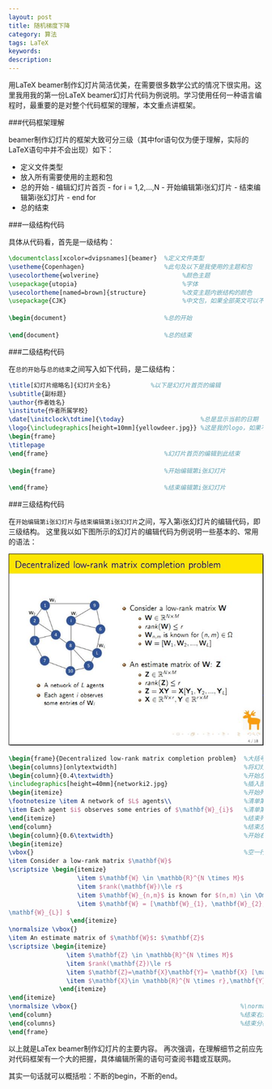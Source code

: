 ```yaml
---
layout: post
title: 随机梯度下降
category: 算法
tags: LaTeX
keywords: 
description: 
---
```


用LaTeX beamer制作幻灯片简洁优美，在需要很多数学公式的情况下很实用。这里我用我的第一份LaTeX beamer幻灯片代码为例说明。学习使用任何一种语言编程时，最重要的是对整个代码框架的理解，本文重点讲框架。


###代码框架理解

beamer制作幻灯片的框架大致可分三级（其中for语句仅为便于理解，实际的LaTeX语句中并不会出现）如下：

- 定义文件类型
- 放入所有需要使用的主题和包
- 总的开始
        - 编辑幻灯片首页
        - for i = 1,2,...,N
                - 开始编辑第i张幻灯片
                - 结束编辑第i张幻灯片
        - end for
- 总的结束


###一级结构代码

具体从代码看，首先是一级结构：

```tex
\documentclass[xcolor=dvipsnames]{beamer}  %定义文件类型
\usetheme{Copenhagen}                      %此句及以下是我使用的主题和包
\usecolortheme{wolverine}                       %颜色主题
\usepackage{utopia}                             %字体
\usecolortheme[named=brown]{structure}          %改变主题内嵌结构的颜色
\usepackage{CJK}                                %中文包，如果全部英文可以不用

\begin{document}                           %总的开始

\end{document}                             %总的结束
```


###二级结构代码

在`总的开始`与`总的结束`之间写入如下代码，是二级结构：

```tex
\title[幻灯片缩略名]{幻灯片全名}           %以下是幻灯片首页的编辑
\subtitle{副标题}
\author{作者姓名}
\institute{作者所属学校}
\date[\initclock\tdtime]{\today}                     %总是显示当前的日期
\logo{\includegraphics[height=10mm]{yellowdeer.jpg}} %这是我的logo，如果不需要删掉词句即可
\begin{frame}
\titlepage
\end{frame}                                %幻灯片首页的编辑到此结束

\begin{frame}                              %开始编辑第i张幻灯片

\end{frame}                                %结束编辑第i张幻灯片

```


###三级结构代码

在`开始编辑第i张幻灯片`与`结束编辑第i张幻灯片`之间，写入第i张幻灯片的编辑代码，即三级结构。
这里我以如下图所示的幻灯片的编辑代码为例说明一些基本的、常用的语法：

![slide_eg](/public/img/slide_eg.JPG)

```tex
\begin{frame}{Decentralized low-rank matrix completion problem}  %大括号中是这页幻灯片的标题
\begin{columns}[onlytextwidth]                                   %将幻灯片分为两栏
\begin{column}{0.4\textwidth}                                    %开始左边的一栏，该栏占宽比为40%
\includegraphics[height=40mm]{networki2.jpg}                     %插入图片，图片大小可通过高度自定义
\begin{itemize}                                                  %开始列出清单
\footnotesize \item A network of $L$ agents\\                    %清单第一项。其中\footnotesize控制字体大小
\item Each agent $i$ observes some entries of $\mathbf{W}_{i}$   %清单第二项
\end{itemize}                                                    %结束列出清单
\end{column}                                                     %结束左边的这栏
\begin{column}{0.6\textwidth}                                    %开始右边的一栏，与左栏类似
\begin{itemize}
\vbox{}                                                          %空一行
\item Consider a low-rank matrix $\mathbf{W}$
\scriptsize \begin{itemize}
                   \item $\mathbf{W} \in \mathbb{R}^{N \times M}$
                   \item $rank(\mathbf{W})\le r$
                   \item $\mathbf{W}_{n,m}$ is known for $(n,m) \in \Omega$
                   \item $\mathbf{W} = [\mathbf{W}_{1}, \mathbf{W}_{2}, ...,
\mathbf{W}_{L}] $
                 \end{itemize}
\normalsize \vbox{}
\item An estimate matrix of $\mathbf{W}$: $\mathbf{Z}$
\scriptsize \begin{itemize}
                \item $\mathbf{Z} \in \mathbb{R}^{N \times M}$
                \item $rank(\mathbf{Z})\le r$
                \item $\mathbf{Z}=\mathbf{X}\mathbf{Y}= \mathbf{X} [\mathbf{Y}_{1}, \mathbf{Y}_{2}, ..., \mathbf{Y}_{L}]$
                \item $\mathbf{X}\in \mathbb{R}^{N \times r},\mathbf{Y} \in \mathbb{R}^{r \times M}$
              \end{itemize}
\end{itemize}
\normalsize \vbox{}                                             %\normalize使字体恢复正常大小
\end{column}                                                    %结束右边栏
\end{columns}                                                   %结束分栏
\end{frame}
```

以上就是LaTex beamer制作幻灯片的主要内容。
再次强调，在理解细节之前应先对代码框架有一个大的把握，具体编辑所需的语句可查阅书籍或互联网。

其实一句话就可以概括啦：不断的begin，不断的end。

